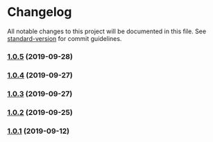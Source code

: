 # Changelog

All notable changes to this project will be documented in this file. See [standard-version](https://github.com/conventional-changelog/standard-version) for commit guidelines.

### [1.0.5](https://github.com/CrowdStrike/faltest/compare/@faltest/chai@1.0.4...1.0.5) (2019-09-28)

### [1.0.4](https://github.com/CrowdStrike/faltest/compare/@faltest/chai@1.0.3...1.0.4) (2019-09-27)

### [1.0.3](https://github.com/CrowdStrike/faltest/compare/@faltest/chai@1.0.2...1.0.3) (2019-09-27)

### [1.0.2](https://github.com/CrowdStrike/faltest/compare/@faltest/chai@1.0.1...1.0.2) (2019-09-25)

### [1.0.1](https://github.com/CrowdStrike/faltest/compare/@faltest/chai@1.0.0...1.0.1) (2019-09-12)
